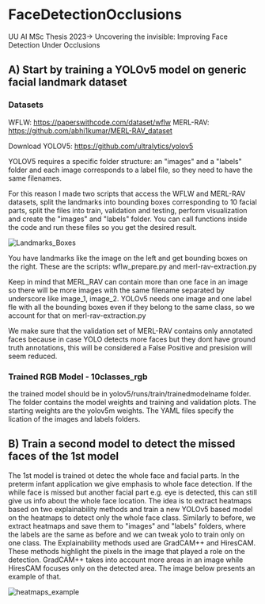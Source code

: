 # FaceDetectionOcclusions
UU AI MSc Thesis 2023-> Uncovering the invisible: Improving Face Detection Under Occlusions

## A) Start by training a YOLOv5 model on generic facial landmark dataset 
### Datasets 

WFLW: https://paperswithcode.com/dataset/wflw
MERL-RAV: https://github.com/abhi1kumar/MERL-RAV_dataset

Download YOLOV5: https://github.com/ultralytics/yolov5


YOLOV5 requires a specific folder structure: an "images" and a "labels" folder and each image corresponds to a label file, so they need to have the same filenames. 

For this reason I made two scripts that access the WFLW and MERL-RAV datasets, split the landmarks into bounding boxes corresponding to 10 facial parts, 
split the files into train, validation and testing, perform visualization and create the "images" and "labels" folder. 
You can call functions inside the code and run these files so you get the desired result. 

![Landmarks_Boxes](https://github.com/HelenVe/FaceDetectionOcclusions/assets/34419631/f184cf92-ff3d-4e4b-adf0-184c8b8da37c)

You have landmarks like the image on the left and get bounding boxes on the right. 
These are the scripts: wflw_prepare.py and merl-rav-extraction.py 

Keep in mind that MERL_RAV can contain more than one face in an image so there will be more images with the same filename separated by underscore like image_1, image_2.
YOLOv5 needs one image and one label fle with all the bounding boxes even if they belong to the same class, so we account for that on merl-rav-extraction.py 

We make sure that the validation set of MERL-RAV contains only annotated faces because in case YOLO detects more faces but they dont have ground truth annotations, this will be considered a False Positive and presision will seem reduced. 

### Trained RGB Model - 10classes_rgb

the trained model should be in yolov5/runs/train/trainedmodelname folder. The folder contains the model weights and training and validation plots. 
The starting weights are the yolov5m weights. The YAML files specify the lication of the images and labels folders. 

## B) Train a second model to detect the missed faces of the 1st model

The 1st model is trained ot detec the whole face and facial parts. In the preterm infant application we give emphasis to whole face detection. If the while face is missed but another facial part e.g. eye is detected, this can still give us info about the whole face location. The idea is to extract heatmaps based on two explainability methods and train a new YOLOv5 based model on the heatmaps to detect only the whole face class. Similarly to before, we extract heatmaps and save them to "images" and "labels" folders, where the labels are the same as before and we can tweak yolo to train only on one class. The Explainability methods used are GradCAM++ and HiresCAM. These methods highlight the pixels in the image that played a role on the detection. 
GradCAM++ takes into account  more areas in an image while HiresCAM focuses only on the detected area. The image below presents an example of that. 


![heatmaps_example](https://github.com/HelenVe/FaceDetectionOcclusions/assets/34419631/d11953a1-60a1-4ce5-a903-20d218c76037)

